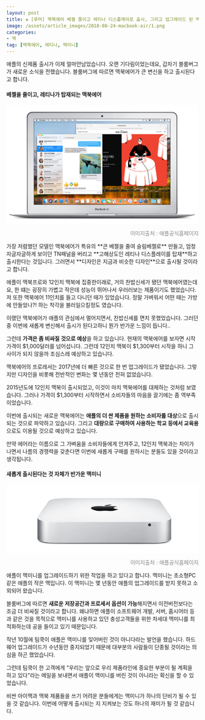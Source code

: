```yaml
---  
layout: post  
title: ✚ [루머] 맥북에어 베젤 줄이고 레티나 디스플레이로 출시, 그리고 업그레이드 된 맥미니도 출시.
image: /assets/article_images/2018-08-24-macbook-air/1.png
categories:
- 맥
tag: [맥북에어, 레티나, 맥미니]
---  
```

<p class="drop-korean">
애플의 신제품 출시가 이제 얼마안남았습니다. 오랜 기다림이었는데요, 갑자기 블룸버그가 새로운 소식을 전했습니다. 블룸버그에 따르면 맥북에어가 큰 변신을 하고 출시된다고 합니다.
</p>

#### 베젤을 줄이고, 레티나가 탑재되는 맥북에어
<div class="markdown-image">
<img src="/assets/article_images/2018-08-24-macbook-air/1.png" alt="" align="middle"/><p style="text-align:right;  color:#878787"> 이미지출처 :  애플공식홈페이지 </p> </div>
가장 저렴했던 모델인 맥북에어가 특유의 **큰 베젤을 줄여 슬림베젤로** 만들고, 엄청 자글자글하게 보이던 TN패널을 버리고 **고해상도인 레티나 디스플레이를 탑재**하고 출시한다는 것입니다. 그러면서 **디자인은 지금과 비슷한 디자인**으로 출시될 것이라고 합니다. 

애플이 맥북프로와 12인치 맥북에 집중한이래로, 거의 찬밥신세가 됐던 맥북에어였는데요, 한 떄는 굉장히 가볍고 작은데 성능이 뛰어나서 우러러보는 제품이기도 했었습니다. 저 또한 맥북에어 11인치를 들고 다니던 때가 있었습니다. 정말 가벼워서 어떤 때는 가방에 안들었나?! 하는 착각을 불러일으킬정도 였습니다. 

이랬던 맥북에어가 애플의 관심에서 멀어지면서, 찬밥신세를 면치 못했었습니다. 그러던 중 이번에 새롭게 변신해서 출시가 된다고하니 뭔가 반가운 느낌이 듭니다.. 

그런데 **가격은 좀 비싸질 것으로 예상**을 하고 있습니다. 현재의 맥북에어를 보자면 시작가격이 $1,000달러를 넘어섭니다. 그런데 12인치 맥북이 $1,300부터 시작을 하니 그 사이가 되지 않을까 조심스레 예상하고 있습니다.

맥북에어의 프로레서는 2017년에 더 빠른 것으로 한 번 업그레이드가 됐었습니다. 그렇지만 디자인을 비롯해 전반적인 변화는 몇 년동안 전혀 없었습니다.

2015년도에 12인치 맥북이 출시되었고, 이것이 마치 맥북에어를 대체하는 것처럼 보였습니다. 그러나 가격이 $1,300부터 시작하면서 소비자들의 마음을 끌기에는 좀 역부족이었습니다.

이번에 출시되는 새로운 맥북에어는 **애플의 더 싼 제품을 원하는 소비자를 대상**으로 출시되는 것으로 파악하고 있습니다. 그리고 **대량으로 구매하여 사용하는 학교 등에서 교육용**으로도 이용될 것으로 예상하고 있습니다.

만약 에어라는 이름으로 그 가벼움을 소비자들에게 안겨주고, 12인치 맥북과는 차이가 나면서 나름의 경쟁력을 갖춘다면 이번에 새롭게 구매를 원하시는 분들도 있을 것이라고 생각됩니다.

#### 새롭게 출시된다는 것 자체가 반가운 맥미니
<div class="markdown-image">
<img src="/assets/article_images/2018-08-24-macbook-air/2.png" alt="" align="middle"/><p style="text-align:right;  color:#878787"> 이미지출처 :  애플공식홈페이지 </p> </div>
애플이 맥미니를 업그레이드하기 위한 작업을 하고 있다고 합니다. 맥미니는 초소형PC 같은 애플의 작은 맥입니다. 이 맥미니는 몇 년동안 애플의 업그레이드를 받지 못하고 소외되어 왔습니다. 

블룸버그에 따르면 **새로운 저장공간과 프로세서 옵션이 가능**해지면서 이전버전보다는 조금 더 비싸질 것이라고 합니다. 왜냐하면 애플이 소프트웨어 개발, 서버, 홈시어터 등과 같은 것을 목적으로 맥미니를 사용하고 있던 충성고객들을 위한 차세대 맥미니를 최적화하는데 공을 들이고 있기 때문입니다.

작년 10월에 팀쿡이 애플은 맥미니를 잊어버린 것이 아니다라는 발언을 했습니다. 하드웨어 업그레이드가 수년동안 중지되었기 때문에 대부분의 사람들이 단종될 것이라는 의심을 하곤 했었습니다. 

그런데 팀쿡이 한 고객에게 "우리는 앞으로 우리 제품라인에 중요한 부분이 될 계획을 하고 있다"라는 메일을 보내면서 애플이 맥미니를 버린 것이 아니라는 확신을 할 수 있었습니다.

비싼 아이맥과 맥북 제품들을 쓰기 어려운 분들에게는 맥미니가 하나의 단비가 될 수 있을 것 같습니다. 이번에 어떻게 출시되는 지 지켜보는 것도 하나의 재미가 될 것 같습니다.



